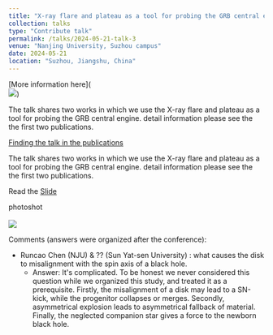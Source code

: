```yaml
---
title: "X-ray flare and plateau as a tool for probing the GRB central engine"
collection: talks
type: "Contribute talk"
permalink: /talks/2024-05-21-talk-3
venue: "Nanjing University, Suzhou campus"
date: 2024-05-21
location: "Suzhou, Jiangshu, China"
---
```


[More information here](<br/><img src='/images/talking.png'>)

The talk shares two works in which we use the X-ray flare and plateau as a tool for probing the GRB central engine. detail information please see the the first two publications.


[Finding the talk in the publications](https://tianci-zheng.github.io/publications/)


The talk shares two works in which we use the X-ray flare and plateau as a tool for probing the GRB central engine. detail information please see the the first two publications.

Read the [Slide](http://tianci-zheng.github.io/files/GRB2024-TC_Zheng.pdf)

photoshot<br/><br/><img src='/images/talking.png'>

Comments (answers were organized after the conference): 
  * Runcao Chen (NJU) & ?? (Sun Yat-sen University) : what causes the disk to misalignment with the spin axis of a black hole.
    * Answer: It's complicated. To be honest we never considered this question while we organized this study, and treated it as a prerequisite.  Firstly, the misalignment of a disk may lead to a SN-kick, while the progenitor collapses or merges. Secondly, asymmetrical explosion leads to asymmetrical fallback of material. Finally, the neglected companion star gives a force to the newborn black hole.
